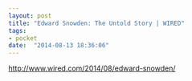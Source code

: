 ```yaml
---
layout: post
title: "Edward Snowden: The Untold Story | WIRED"
tags:
- pocket
date:  "2014-08-13 18:36:06"
---
```


http://www.wired.com/2014/08/edward-snowden/

